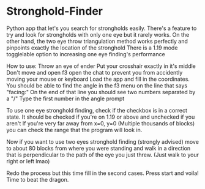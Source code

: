 # Stronghold-Finder
Python app that let's you search for strongholds easily. There's a feature to try and look for strongholds with only one eye but it rarely works.
On the other hand, the two eye throw triangulation method works perfectly and pinpoints exactly the location of the stronghold
There is a 1.19 mode togglelable option to increasing one eye finding's performance

How to use:
Throw an eye of ender
Put your crosshair exactly in it's middle
Don't move and open f3
open the chat to prevent you from accidently moving your mouse or keyboard
Load the app and fill in the coordinates. You should be able to find the angle in the f3 menu on the line that says "facing:"
On the end of that line you should see two numbers separated by a "/"
Type the first number in the angle prompt

To use one eye stronghold finding, check if the checkbox is in a correct state.
It should be checked if you're on 1.19 or above and unchecked if you aren't
If you're very far away from x=0, y=0 (Multiple thousands of blocks) you can check the range that the program will look in.

Now if you want to use two eyes stronghold finding (strongly advised) move to about 80 blocks from where you were standing and walk  in a direction that is perpendicular
to the path of the eye you just threw. (Just walk to your right or left lmao)

Redo the process but this time fill in the second cases.
Press start and voila! Time to beat the dragon.
